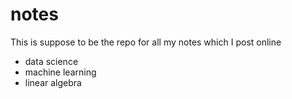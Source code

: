 # notes

This is suppose to be the repo for all my notes which I post online 

* data science
* machine learning
* linear algebra 
